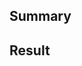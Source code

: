 <!--
  Thank you for submitting a pull request 🙌
  This template helps you create an effective feature report.
-->

## Summary

<!-- Explain why you are making this change and link related issues (#ISSUE_NUMBER) -->

## Result

<!-- Explain what you've changed and what's the result! -->
